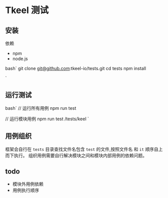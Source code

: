 # Tkeel 测试

## 安装

依赖

- npm
- node.js

bash`
git clone git@github.com:tkeel-io/tests.git
cd tests
npm install

`

## 运行测试

bash`
// 运行所有用例 npm run test

// 运行模块用例
npm run test /tests/keel
`

## 用例组织

框架会自行在 `tests` 目录查找文件名包含 `test` 的文件,按照文件名 和 `it` 顺序自上而下执行。
组织用例需要自行解决模块之间和模块内部用例的依赖问题。

## todo

- 模块外用例依赖
- 用例执行顺序
